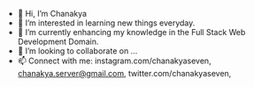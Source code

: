 - 👋 Hi, I’m Chanakya
- 👀 I’m interested in learning new things everyday.
- 🌱 I’m currently  enhancing my knowledge in the Full Stack Web Development Domain.
- 💞️ I’m looking to collaborate on ...
- 📫 Connect with me: instagram.com/chanakyaseven, chanakya.server@gmail.com, twitter.com/chanakyaseven,


<!---
ChSeven/ChSeven is a ✨ special ✨ repository because its `README.md` (this file) appears on your GitHub profile.
You can click the Preview link to take a look at your changes.
--->
